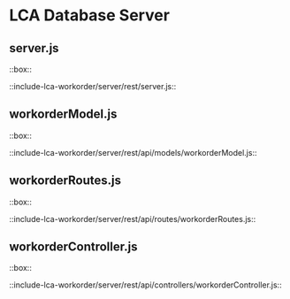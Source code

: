 # LCA Database Server

## server.js
::box::<div>
::include-lca-workorder/server/rest/server.js::
</div>

## workorderModel.js
::box::<div>
::include-lca-workorder/server/rest/api/models/workorderModel.js::
</div>

## workorderRoutes.js
::box::<div>
::include-lca-workorder/server/rest/api/routes/workorderRoutes.js::
</div>

## workorderController.js
::box::<div>
::include-lca-workorder/server/rest/api/controllers/workorderController.js::
</div>


